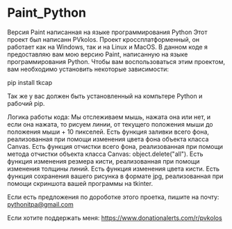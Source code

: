 # Paint_Python
Версия Paint написанная на языке программирования Python
Этот проект был написанн PVkolos. 
Проект кроссплатформенный, он работает как на Windows, так и на Linux и MacOS.
В данном коде я предоставляю вам мою версию Paint, написанную на языке программирования Python.
Чтобы вам воспользоваться этим проектом, вам необходимо установить некоторые зависимости:

pip install tkcap

Так же у вас должен быть установленный на компьтере Python и рабочий pip.

Логика работы кода:
Мы отслеживаем мышь, нажата она или нет, и если она нажата, то рисуем линии, от текущего положения мыши до положения мыши + 10 пикселей.
Есть функция заливки всего фона, реализованная при помощи изменения цвета фона объекта класса Canvas. 
Есть функция отчистки всего фона, реализованная при помощи метода отчистки объекта класса Canvas: object.delete("all"). 
Есть функция изменения резмера кисти, реализованная при помощи изменения толщины линий.
Есть функция изменения цвета кисти.
Есть функция сохранения вашего рисунка в формате jpg, реализованная при помощи скриншота вашей программы на tkinter.

Если есть предложения по дороботке этого проетка, пишите на почту: pythonitpa@gmail.com

Если хотите поддержать меня: https://www.donationalerts.com/r/pvkolos
